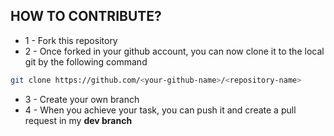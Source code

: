## HOW TO CONTRIBUTE?
* 1 - Fork this repository
* 2 - Once forked in your github account, you can now clone it to the local
git by the following command

```bash
git clone https://github.com/<your-github-name>/<repository-name>
```
* 3 - Create your own branch
* 4 - When you achieve your task, you can push it and create a pull request in my **dev branch**
